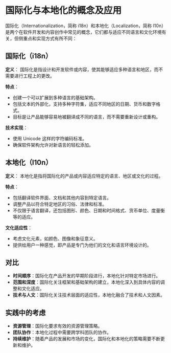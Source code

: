 # 国际化与本地化的概念及应用

国际化（Internationalization，简称 i18n）和本地化（Localization，简称 l10n）是两个在软件开发和内容创作中常见的概念，它们都与适应不同语言和文化环境有关，但侧重点和实现方式有所不同：

## 国际化（i18n）

**定义**：
国际化是指设计和开发软件或内容，使其能够适应多种语言和地区，而不需要进行工程上的更改。

**特点**：

- 创建一个可以扩展到多种语言的基础架构。
- 包括文本的外部化，支持多种字符集，适应不同地区的日期、货币和数字格式。
- 目标是让产品能够容易地被翻译成不同的语言，而不需要重新设计或重构。

**技术实现**：

- 使用 Unicode 这样的字符编码标准。
- 确保软件架构允许对新语言的轻松添加。

## 本地化（l10n）

**定义**：
本地化是指将国际化的产品或内容适应特定的语言、地区或文化的过程。

**特点**：

- 包括翻译软件界面、文档和其他内容到特定语言。
- 调整产品以符合特定地区的习俗、法律和标准。
- 不仅限于语言翻译，还包括图形、颜色、日期和时间格式、货币单位、度量衡等的适应。

**文化适应性**：

- 考虑文化元素，如颜色、图像和象征意义。
- 提供给用户一种感觉，即产品是专门为他们的文化和语言环境设计的。

## 对比

- **时间顺序**：国际化在产品开发的早期阶段进行，本地化针对特定市场进行。
- **范围和深度**：国际化关注框架和基础架构的建立，本地化深入到具体内容的调整和文化适应。
- **技术与人文**：国际化关注技术层面的适应性，本地化融合了技术和人文因素。

## 实践中的考虑

- **资源管理**：国际化要求有效的资源管理策略。
- **团队协作**：本地化过程中需要跨学科团队的协作。
- **持续维护**：随着产品的发展和市场的变化，国际化和本地化的策略需要不断更新和维护。
